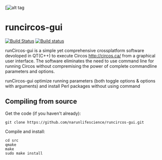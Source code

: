 [![alt tag](https://github.com/narunlifescience/runcircos-gui/data/icons/runcircos-gui2.png)
# runcircos-gui
[![Build Status](https://travis-ci.org/narunlifescience/runcircos-gui.svg?branch=master)](https://travis-ci.org/narunlifescience/runcircos-gui)  [![Build status](https://ci.appveyor.com/api/projects/status/jq6q44uggvokxmgt?svg=true)](https://ci.appveyor.com/project/narunlifescience/runcircos-gui)

runCircos-gui is a simple yet comprehensive crossplatform software devoloped in QT(C++) to execute Circos http://circos.ca/ from a graphical user interface. The software eliminates the need to use command line for running Circos without compremising the power of complete commandline parameters and options.

runCircos-gui optimize running parameters (both toggle options & options with arguments) and install Perl packages without using command

Compiling from source
---------------------

Get the code (if you haven't already):

    git clone https://github.com/narunlifescience/runcircos-gui.git

Compile and install:

    cd src
    qmake
    make 
    sudo make install

